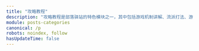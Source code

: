 ```yaml
---
title: "攻略教程"
description: "攻略教程是部落驿站的特色模块之一，其中包括游戏机制讲解、流派打法、游戏素材等内容。我们只收录优质内容，保证每一篇文章都能让你涨知识。"
module: posts-categories
canonical: /p
robots: noindex, follow
hasUpdateTime: false
---
```


<script setup>
import { useData } from 'vitepress';
import PostCategoryTab from '@/customized/posts/PostCategoryTab.vue';
import PageComp from '@/components/PageComp.vue';
import PostList from '@/customized/posts/PostList.vue';
import { getPostList, getPostCount } from '@/assets/posts/posts.js';

const { params } = useData();

const currentPage = 1;
const categoryName = params.value.category;
const categoryIndex = params.value.categoryIndex;

const posts = getPostList(currentPage, {"category": categoryName});
const postCount = getPostCount({"category": categoryName});
const linkPrefix = "/p/category/" + categoryName;
const maxPage = Math.ceil(postCount / 20);
</script>

<PostCategoryTab :categoryIndex="categoryIndex" />

<PageComp :currentPage="currentPage" :maxPage="maxPage" :linkPrefix="linkPrefix" />
<PostList :posts="posts" />
<PageComp :currentPage="currentPage" :maxPage="maxPage" :linkPrefix="linkPrefix" />